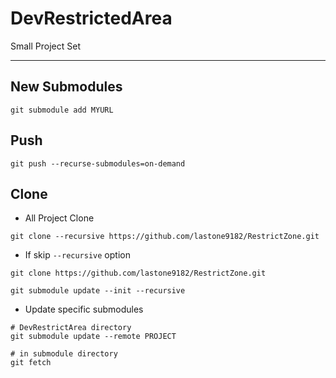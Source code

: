 # DevRestrictedArea

Small Project Set

---

## New Submodules

```
git submodule add MYURL
```

## Push

```
git push --recurse-submodules=on-demand
```

## Clone

- All Project Clone

```
git clone --recursive https://github.com/lastone9182/RestrictZone.git
```

- If skip `--recursive` option

```
git clone https://github.com/lastone9182/RestrictZone.git

git submodule update --init --recursive
```

- Update specific submodules

```
# DevRestrictArea directory
git submodule update --remote PROJECT

# in submodule directory
git fetch
```